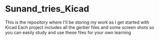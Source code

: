 # Sunand_tries_Kicad
This is the repository where I'll be storing my work as I get started with Kicad
Each project includes all the gerber files and some screen shots so you can easily study and use these files for your own learning

